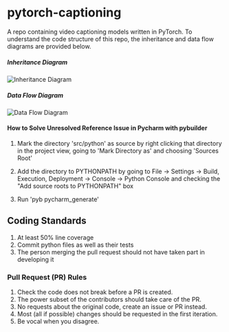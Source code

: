 # pytorch-captioning

A repo containing video captioning models written in PyTorch. To understand the code structure of this repo, the inheritance and data flow diagrams are provided below.

##### Inheritance Diagram

![Inheritance Diagram](https://github.com/fmahdisoltani/misc2/blob/master/images/Inheritance_Diagram.jpg?raw=true "Inheritance Diagram")

##### Data Flow Diagram 
![Data Flow Diagram](https://github.com/fmahdisoltani/misc2/blob/master/images/Data_Flow_Diagram.jpg?raw=true "Data Flow Diagram")

#### How to Solve Unresolved Reference Issue in Pycharm with pybuilder

1. Mark the directory 'src/python' as source by right clicking that directory in the project view, going to 'Mark Directory as' and choosing 'Sources Root'

2. Add the directory to PYTHONPATH by going to File -> Settings -> Build, Execution, Deployment -> Console -> Python Console and checking the "Add source roots to PYTHONPATH" box

3. Run 'pyb pycharm\_generate'   

## Coding Standards

1. At least 50% line coverage
2. Commit python files as well as their tests
3. The person merging the pull request should not have taken part in developing it

### Pull Request (PR) Rules

1. Check the code does not break before a PR is created.
2. The power subset of the contributors should take care of the PR.
3. No requests about the original code, create an issue or PR instead.
4. Most (all if possible) changes should be requested in the first iteration.
5. Be vocal when you disagree.
